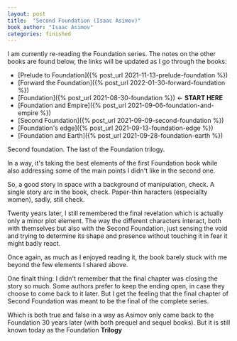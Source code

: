 ```yaml
---
layout: post
title:  "Second Foundation (Isaac Asimov)"
book_author: "Isaac Asimov"
categories: finished
---
```


I am currently re-reading the Foundation series. The notes on the other books are found below, the links will be updated as I go through the books:

- [Prelude to Foundation]({% post_url 2021-11-13-prelude-foundation %})
- [Forward the Foundation]({% post_url 2022-01-30-forward-foundation %})
- [Foundation]({% post_url 2021-08-30-foundation %}) ← **START HERE**
- [Foundation and Empire]({% post_url 2021-09-06-foundation-and-empire %})
- [Second Foundation]({% post_url 2021-09-09-second-foundation %})
- [Foundation's edge]({% post_url 2021-09-13-foundation-edge %})
- [Foundation and Earth]({% post_url 2021-09-28-foundation-earth %})

Second foundation. The last of the Foundation trilogy.

In a way, it's taking the best elements of the first Foundation book while also addressing some of the main points I didn't like in the second one.

So, a good story in space with a background of manipulation, check. A single story arc in the book, check. Paper-thin haracters (especiallty women), sadly, still check.

Twenty years later, I still remembered the final revelation which is actually only a minor plot element. The way the different characters interact, both with themselves but also with the Second Foundation, just sensing the void and trying to determine its shape and presence without touching it in fear it might badly react.

Once again, as much as I enjoyed reading it, the book barely stuck with me beyond the few elements I shared above.

One finalt thing: I didn't remember that the final chapter was closing the story so much. Some authors prefer to keep the ending open, in case they choose to come back to it later. But I get the feeling that the final chapter of Second Foundation was meant to be the final of the complete series.

Which is both true and false in a way as Asimov only came back to the Foundation 30 years later (with both prequel and sequel books). But it is still known today as the Foundation **Trilogy**